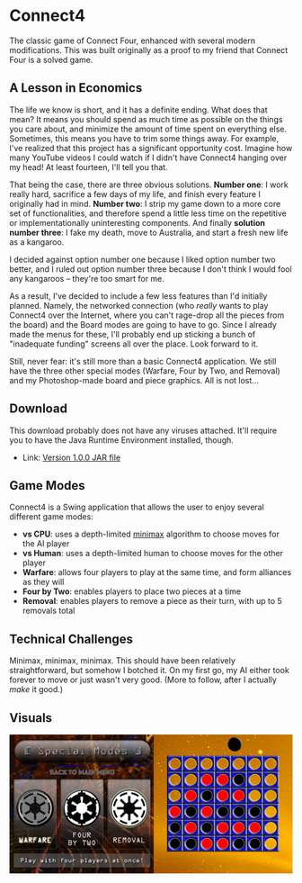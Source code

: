 # Connect4
The classic game of Connect Four, enhanced with several modern modifications. This was built originally as a proof to my friend that Connect Four is a solved game.

## A Lesson in Economics
The life we know is short, and it has a definite ending. What does that mean? It means you should spend as much time as possible on the things you care about, and minimize the amount of time spent on everything else. Sometimes, this means you have to trim some things away. For example, I've realized that this project has a significant opportunity cost. Imagine how many YouTube videos I could watch if I didn't have Connect4 hanging over my head! At least fourteen, I'll tell you that.

That being the case, there are three obvious solutions. **Number one**: I work really hard, sacrifice a few days of my life, and finish every feature I originally had in mind. **Number two**: I strip my game down to a more core set of functionalities, and therefore spend a little less time on the repetitive or implementationally uninteresting components. And finally **solution number three**: I fake my death, move to Australia, and start a fresh new life as a kangaroo.

I decided against option number one because I liked option number two better, and I ruled out option number three because I don't think I would fool any kangaroos – they're too smart for me.

As a result, I've decided to include a few less features than I'd initially planned. Namely, the networked connection (who _really_ wants to play Connect4 over the Internet, where you can't rage-drop all the pieces from the board) and the Board modes are going to have to go. Since I already made the menus for these, I'll probably end up sticking a bunch of "inadequate funding" screens all over the place. Look forward to it.

Still, never fear: it's still more than a basic Connect4 application. We still have the three other special modes (Warfare, Four by Two, and Removal) and my Photoshop-made board and piece graphics. All is not lost...

## Download
This download probably does not have any viruses attached. It'll require you to have the Java Runtime Environment installed, though.

- Link: [Version 1.0.0 JAR file](../master/dist/v1.0.0/Connect4_v1.0.0.jar?raw=true)

## Game Modes
Connect4 is a Swing application that allows the user to enjoy several different game modes:

- **vs CPU**: uses a depth-limited [minimax](https://en.wikipedia.org/wiki/Minimax) algorithm to choose moves for the AI player
- **vs Human**: uses a depth-limited human to choose moves for the other player
- **Warfare**: allows four players to play at the same time, and form alliances as they will
- **Four by Two**: enables players to place two pieces at a time
- **Removal**: enables players to remove a piece as their turn, with up to 5 removals total

## Technical Challenges
Minimax, minimax, minimax. This should have been relatively straightforward, but somehow I botched it. On my first go, my AI either took forever to move or just wasn't very good. (More to follow, after I actually _make_ it good.)

## Visuals
![alt text](https://github.com/ohjay/Connect4/blob/master/demo_imgs/demo_img1.png "Gameplay screens")
